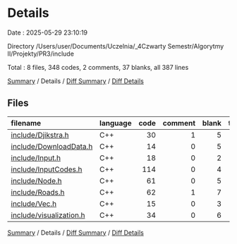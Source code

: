 # Details

Date : 2025-05-29 23:10:19

Directory /Users/user/Documents/Uczelnia/_4Czwarty Semestr/Algorytmy II/Projekty/PR3/include

Total : 8 files,  348 codes, 2 comments, 37 blanks, all 387 lines

[Summary](results.md) / Details / [Diff Summary](diff.md) / [Diff Details](diff-details.md)

## Files
| filename | language | code | comment | blank | total |
| :--- | :--- | ---: | ---: | ---: | ---: |
| [include/Djikstra.h](/include/Djikstra.h) | C++ | 30 | 1 | 5 | 36 |
| [include/DownloadData.h](/include/DownloadData.h) | C++ | 14 | 0 | 5 | 19 |
| [include/Input.h](/include/Input.h) | C++ | 18 | 0 | 2 | 20 |
| [include/InputCodes.h](/include/InputCodes.h) | C++ | 114 | 0 | 4 | 118 |
| [include/Node.h](/include/Node.h) | C++ | 61 | 0 | 5 | 66 |
| [include/Roads.h](/include/Roads.h) | C++ | 62 | 1 | 7 | 70 |
| [include/Vec.h](/include/Vec.h) | C++ | 15 | 0 | 3 | 18 |
| [include/visualization.h](/include/visualization.h) | C++ | 34 | 0 | 6 | 40 |

[Summary](results.md) / Details / [Diff Summary](diff.md) / [Diff Details](diff-details.md)